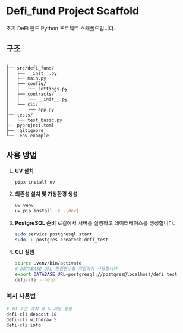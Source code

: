 # Defi_fund Project Scaffold

초기 DeFi 펀드 Python 프로젝트 스캐폴드입니다.

## 구조
```
.
├── src/defi_fund/
│   ├── __init__.py
│   ├── main.py
│   ├── config/
│   │   └── settings.py
│   ├── contracts/
│   │   └── __init__.py
│   └── cli/
│       └── app.py
├── tests/
│   └── test_basic.py
├── pyproject.toml
├── .gitignore
└── .env.example
```

## 사용 방법
1. **UV 설치**
   ```bash
   pipx install uv
   ```
2. **의존성 설치 및 가상환경 생성**
   ```bash
   uv venv
   uv pip install -e .[dev]
   ```
3. **PostgreSQL 준비**
   로컬에서 서버를 실행하고 데이터베이스를 생성합니다.
   ```bash
   sudo service postgresql start
   sudo -u postgres createdb defi_test
   ```
4. **CLI 실행**
   ```bash
   source .venv/bin/activate
   # DATABASE_URL 환경변수를 지정하여 사용합니다
   export DATABASE_URL=postgresql://postgres@localhost/defi_test
   defi-cli --help
   ```

### 예시 사용법
```bash
# 10 토큰 예치 후 5 지분 상환
defi-cli deposit 10
defi-cli withdraw 5
defi-cli info
```
